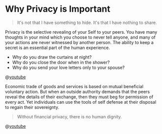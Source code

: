 # Why Privacy is Important

> It's not that I have something to hide. It's that I have nothing to share.

Privacy is the selective revealing of your Self to your peers.
You have many thoughts in your mind which you choose to never tell anyone, and many of your actions are never witnessed by another person.
The ability to keep a secret is an essential part of the human experience.

- Why do you draw the curtains at night?
- Why do you close the door when in the shower?
- Why do you send your love letters only to your spouse?

@[youtube](laem7G6LPAM)

Economic trade of goods and services is based on mutual beneficial voluntary action. But when an outside authority demands that the peers reveal the details of their exchange, then they must beg for permission of every act.
Yet individuals can use the tools of self defense at their disposal to regain their sovereignty.

> Without financial privacy, there is no human dignity.

@[youtube](WJOK7ORAQ)

